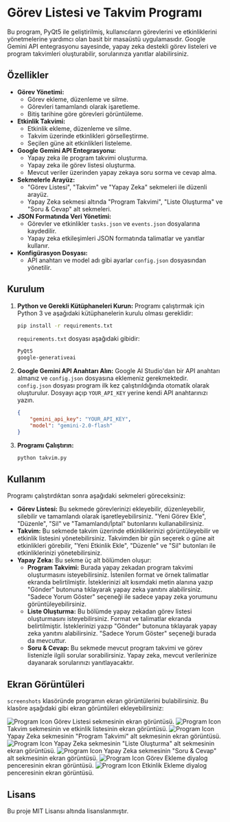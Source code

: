 # Görev Listesi ve Takvim Programı

Bu program, PyQt5 ile geliştirilmiş, kullanıcıların görevlerini ve etkinliklerini yönetmelerine yardımcı olan basit bir masaüstü uygulamasıdır. Google Gemini API entegrasyonu sayesinde, yapay zeka destekli görev listeleri ve program takvimleri oluşturabilir, sorularınıza yanıtlar alabilirsiniz.

## Özellikler

*   **Görev Yönetimi:**
    *   Görev ekleme, düzenleme ve silme.
    *   Görevleri tamamlandı olarak işaretleme.
    *   Bitiş tarihine göre görevleri görüntüleme.
*   **Etkinlik Takvimi:**
    *   Etkinlik ekleme, düzenleme ve silme.
    *   Takvim üzerinde etkinlikleri görselleştirme.
    *   Seçilen güne ait etkinlikleri listeleme.
*   **Google Gemini API Entegrasyonu:**
    *   Yapay zeka ile program takvimi oluşturma.
    *   Yapay zeka ile görev listesi oluşturma.
    *   Mevcut veriler üzerinden yapay zekaya soru sorma ve cevap alma.
*   **Sekmelerle Arayüz:**
    *   "Görev Listesi", "Takvim" ve "Yapay Zeka" sekmeleri ile düzenli arayüz.
    *   Yapay Zeka sekmesi altında "Program Takvimi", "Liste Oluşturma" ve "Soru & Cevap" alt sekmeleri.
*   **JSON Formatında Veri Yönetimi:**
    *   Görevler ve etkinlikler `tasks.json` ve `events.json` dosyalarına kaydedilir.
    *   Yapay zeka etkileşimleri JSON formatında talimatlar ve yanıtlar kullanır.
*   **Konfigürasyon Dosyası:**
    *   API anahtarı ve model adı gibi ayarlar `config.json` dosyasından yönetilir.

## Kurulum

1.  **Python ve Gerekli Kütüphaneleri Kurun:**
    Programı çalıştırmak için Python 3 ve aşağıdaki kütüphanelerin kurulu olması gereklidir:

    ```bash
    pip install -r requirements.txt
    ```

    `requirements.txt` dosyası aşağıdaki gibidir:

    ```txt
    PyQt5
    google-generativeai
    ```

2.  **Google Gemini API Anahtarı Alın:**
    Google AI Studio'dan bir API anahtarı almanız ve `config.json` dosyasına eklemeniz gerekmektedir. `config.json` dosyası program ilk kez çalıştırıldığında otomatik olarak oluşturulur. Dosyayı açıp `YOUR_API_KEY` yerine kendi API anahtarınızı yazın.

    ```json
    {
        "gemini_api_key": "YOUR_API_KEY",
        "model": "gemini-2.0-flash"
    }
    ```

3.  **Programı Çalıştırın:**
    ```bash
    python takvim.py
    ```

## Kullanım

Programı çalıştırdıktan sonra aşağıdaki sekmeleri göreceksiniz:

*   **Görev Listesi:** Bu sekmede görevlerinizi ekleyebilir, düzenleyebilir, silebilir ve tamamlandı olarak işaretleyebilirsiniz. "Yeni Görev Ekle", "Düzenle", "Sil" ve "Tamamlandı/İptal" butonlarını kullanabilirsiniz.
*   **Takvim:** Bu sekmede takvim üzerinde etkinliklerinizi görüntüleyebilir ve etkinlik listesini yönetebilirsiniz. Takvimden bir gün seçerek o güne ait etkinlikleri görebilir, "Yeni Etkinlik Ekle", "Düzenle" ve "Sil" butonları ile etkinliklerinizi yönetebilirsiniz.
*   **Yapay Zeka:** Bu sekme üç alt bölümden oluşur:
    *   **Program Takvimi:** Burada yapay zekadan program takvimi oluşturmasını isteyebilirsiniz. İstenilen format ve örnek talimatlar ekranda belirtilmiştir. İsteklerinizi alt kısımdaki metin alanına yazıp "Gönder" butonuna tıklayarak yapay zeka yanıtını alabilirsiniz. "Sadece Yorum Göster" seçeneği ile sadece yapay zeka yorumunu görüntüleyebilirsiniz.
    *   **Liste Oluşturma:** Bu bölümde yapay zekadan görev listesi oluşturmasını isteyebilirsiniz. Format ve talimatlar ekranda belirtilmiştir. İsteklerinizi yazıp "Gönder" butonuna tıklayarak yapay zeka yanıtını alabilirsiniz. "Sadece Yorum Göster" seçeneği burada da mevcuttur.
    *   **Soru & Cevap:** Bu sekmede mevcut program takvimi ve görev listenizle ilgili sorular sorabilirsiniz. Yapay zeka, mevcut verilerinize dayanarak sorularınızı yanıtlayacaktır.

## Ekran Görüntüleri

`screenshots` klasöründe programın ekran görüntülerini bulabilirsiniz. Bu klasöre aşağıdaki gibi ekran görüntüleri ekleyebilirsiniz:

  ![Program Icon](screenshots/gorev_listesi.png)
  Görev Listesi sekmesinin ekran görüntüsü.
  ![Program Icon](screenshots/takvim.png)
  Takvim sekmesinin ve etkinlik listesinin ekran görüntüsü.
  ![Program Icon](screenshots/yz_program.png)
  Yapay Zeka sekmesinin "Program Takvimi" alt sekmesinin ekran görüntüsü.
  ![Program Icon](screenshots/yz_liste.png)
  Yapay Zeka sekmesinin "Liste Oluşturma" alt sekmesinin ekran görüntüsü.
  ![Program Icon](screenshots/yz_sc.png)
  Yapay Zeka sekmesinin "Soru & Cevap" alt sekmesinin ekran görüntüsü.
  ![Program Icon](screenshots/gorev_ekleme.png)
  Görev Ekleme diyalog penceresinin ekran görüntüsü.
  ![Program Icon](screenshots/etkinlik_ekleme.png)
  Etkinlik Ekleme diyalog penceresinin ekran görüntüsü.

## Lisans

Bu proje MIT Lisansı altında lisanslanmıştır.
